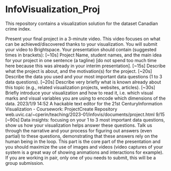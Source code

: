 # InfoVisualization_Proj
This repository contains a visualization solution for the dataset Canadian crime index.

Present your final project in a 3-minute video. This video focuses on what can be achieved/discovered thanks to your visualization. You will submit your video to Brightspace.
Your presentation should contain (suggested times in brackets):
[~10s]
Project Name, student names, and the main idea for your project in one sentence (a tagline) [do not spend too much time here because this was already in your interim presentation].
[~15s]
Describe what the project is about, and the motivation(s) for the project.
[~20s]
Describe the data you used and your most important data questions (1 to 3 data questions).
[~20s]
Describe very briefly what is known already about this topic (e.g., related visualization projects, websites, articles).
[~30s]
Briefly introduce your visualization and how to read it, i.e. which visual marks and visual variables you are using to encode which dimensions of the data.
2023/1/9 14:52 A hackable text editor for the 21st CenturyInformation Visualization - Coursework: ProjectCreate Repository
web.uvic.ca/~cperin/teaching/2023-01/infovis/documents/project.html 9/15
[~90s]
Data insights: focusing on your 1 to 3 most important data questions, show us how your visualization helps answer these questions. Talk us through the narrative and your process for figuring out answers (even partial) to these questions, demonstrating that these answers rely on the human being in the loop. This part is the core part of the presentation and you should maximize the use of images and videos (video captures of your system is a great way of showing animations and interactions for example).
If you are working in pair, only one of you needs to submit, this will be a group submission.
